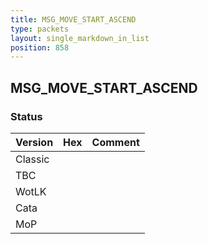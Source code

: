 ```yaml
---
title: MSG_MOVE_START_ASCEND
type: packets
layout: single_markdown_in_list
position: 858
---
```


## MSG_MOVE_START_ASCEND

### Status

Version | Hex | Comment
---------- | ---------- | ---------- 
Classic |  |  
TBC |  |  
WotLK |  |  
Cata |  |  
MoP |  |  